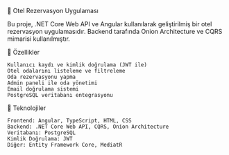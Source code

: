 🏨 Otel Rezervasyon Uygulaması

Bu proje, .NET Core Web API ve Angular kullanılarak geliştirilmiş bir otel rezervasyon uygulamasıdır. Backend tarafında Onion Architecture ve CQRS mimarisi kullanılmıştır.


📌 Özellikler

    Kullanıcı kaydı ve kimlik doğrulama (JWT ile)
    Otel odalarını listeleme ve filtreleme
    Oda rezervasyonu yapma
    Admin paneli ile oda yönetimi
    Email doğrulama sistemi
    PostgreSQL veritabanı entegrasyonu


🚀 Teknolojiler 

    Frontend: Angular, TypeScript, HTML, CSS
    Backend: .NET Core Web API, CQRS, Onion Architecture
    Veritabanı: PostgreSQL
    Kimlik Doğrulama: JWT
    Diğer: Entity Framework Core, MediatR
